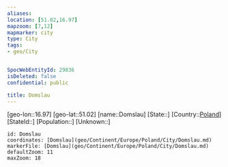 ```yaml
---
aliases: 
location: [51.02,16.97]
mapzoom: [7,12] 
mapmarker: city 
type: City
tags:
- geo/City


SpocWebEntityId: 29836
isDeleted: false
confidential: public

title: Domslau
---
```

[geo-lon::16.97]
[geo-lat::51.02]
[name::Domslau]
[State::]
[Country::[Poland](geo/Continent/Europe/Poland.md)]
[StateId::]
[Population::]
[Unknown::]


```leaflet
id: Domslau
coordinates: [Domslau](geo/Continent/Europe/Poland/City/Domslau.md)
markerFile: [Domslau](geo/Continent/Europe/Poland/City/Domslau.md)
defaultZoom: 11 
maxZoom: 18
```


